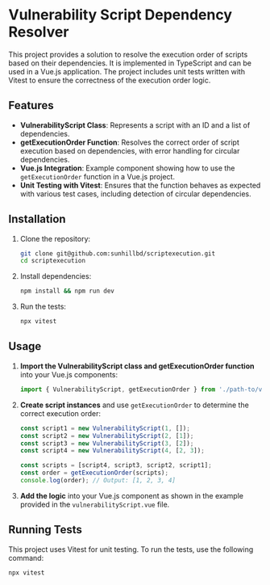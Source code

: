 # Vulnerability Script Dependency Resolver

This project provides a solution to resolve the execution order of scripts based on their dependencies. It is implemented in TypeScript and can be used in a Vue.js application. The project includes unit tests written with Vitest to ensure the correctness of the execution order logic.

## Features

- **VulnerabilityScript Class**: Represents a script with an ID and a list of dependencies.
- **getExecutionOrder Function**: Resolves the correct order of script execution based on dependencies, with error handling for circular dependencies.
- **Vue.js Integration**: Example component showing how to use the `getExecutionOrder` function in a Vue.js project.
- **Unit Testing with Vitest**: Ensures that the function behaves as expected with various test cases, including detection of circular dependencies.

## Installation

1. Clone the repository:

    ```bash
    git clone git@github.com:sunhillbd/scriptexecution.git
    cd scriptexecution
    ```

2. Install dependencies:

    ```bash
    npm install && npm run dev
    ```

3. Run the tests:

    ```bash
    npx vitest
    ```

## Usage

1. **Import the VulnerabilityScript class and getExecutionOrder function** into your Vue.js components:

    ```typescript
    import { VulnerabilityScript, getExecutionOrder } from './path-to/vulnerabilityScript';
    ```

2. **Create script instances** and use `getExecutionOrder` to determine the correct execution order:

    ```typescript
    const script1 = new VulnerabilityScript(1, []);
    const script2 = new VulnerabilityScript(2, [1]);
    const script3 = new VulnerabilityScript(3, [2]);
    const script4 = new VulnerabilityScript(4, [2, 3]);

    const scripts = [script4, script3, script2, script1];
    const order = getExecutionOrder(scripts);
    console.log(order); // Output: [1, 2, 3, 4]
    ```

3. **Add the logic** into your Vue.js component as shown in the example provided in the `vulnerabilityScript.vue` file.

## Running Tests

This project uses Vitest for unit testing. To run the tests, use the following command:

```bash
npx vitest
```
